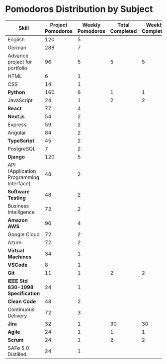 # Pomodoros Distribution by Subject

| Skill                                   | Project Pomodoros | Weekly Pomodoros | Total Completed | Weekly Completed | Today's Completed |
| --------------------------------------- | ----------------- | ---------------- | --------------- | ---------------- | ----------------- |
| English                                 | 120               | 5                |                 |                  |                   |
| German                                  | 288               | 7                |                 |                  |                   |
| Advance project for portfolio           | 96                | 5                | 5               | 5                |                   |
| HTML                                    | 6                 | 1                |                 |                  |                   |
| CSS                                     | 14                | 1                |                 |                  |                   |
| **Python**                              | 160               | 6                | 1               | 1                |                   |
| JavaScript                              | 24                | 1                | 2               | 2                |                   |
| **React**                               | 77                | 4                |                 |                  |                   |
| **Next.js**                             | 54                | 2                |                 |                  |                   |
| Express                                 | 59                | 2                |                 |                  |                   |
| Angular                                 | 84                | 2                |                 |                  |                   |
| **TypeScript**                          | 45                | 2                |                 |                  |                   |
| PostgreSQL                              | 7                 | 2                |                 |                  |                   |
| **Django**                              | 120               | 5                |                 |                  |                   |
| API (Application Programming Interface) | 48                | 2                |                 |                  |                   |
| **Software Testing**                    | 48                | 2                |                 |                  |                   |
| Business Intelligence                   | 72                | 2                |                 |                  |                   |
| **Amazon AWS**                          | 96                | 4                |                 |                  |                   |
| Google Cloud                            | 72                | 2                |                 |                  |                   |
| Azure                                   | 72                | 2                |                 |                  |                   |
| **Virtual Machines**                    | 34                | 1                |                 |                  |                   |
| **VSCode**                              | 8                 | 1                |                 |                  |                   |
| **Git**                                 | 11                | 1                | 2               | 2                |                   |
| **IEEE Std 830-1998 Specification**     | 24                | 1                |                 |                  |                   |
| **Clean Code**                          | 48                | 2                |                 |                  |                   |
| Continuous Delivery                     | 72                | 3                |                 |                  |                   |
| **Jira**                                | 32                | 1                | 30              | 30               | 15                |
| **Agile**                               | 24                | 1                | 1               | 1                |                   |
| **Scrum**                               | 24                | 1                | 2               | 2                |                   |
| SAFe 5.0 Distilled                      | 24                | 1                |                 |                  |                   |
